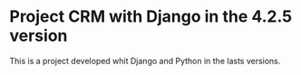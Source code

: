 # Project CRM with Django in the 4.2.5 version


This is a project developed whit Django and Python in the lasts versions.